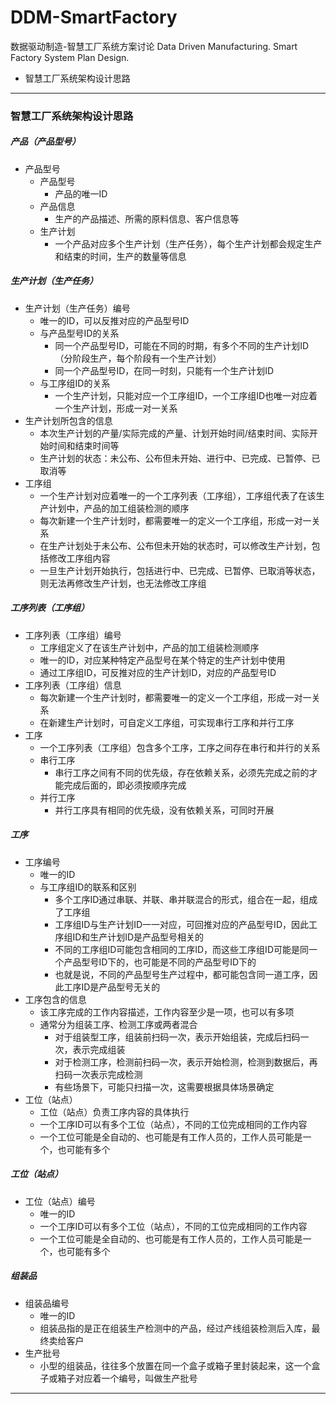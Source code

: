 # DDM-SmartFactory 

数据驱动制造-智慧工厂系统方案讨论
Data Driven Manufacturing. Smart Factory System Plan Design. 

- 智慧工厂系统架构设计思路

---
### 智慧工厂系统架构设计思路

##### 产品（产品型号）
- 产品型号
   * 产品型号
      + 产品的唯一ID
   * 产品信息
      + 生产的产品描述、所需的原料信息、客户信息等
   * 生产计划
      + 一个产品对应多个生产计划（生产任务），每个生产计划都会规定生产和结束的时间，生产的数量等信息

##### 生产计划（生产任务）
- 生产计划（生产任务）编号
   * 唯一的ID，可以反推对应的产品型号ID
   * 与产品型号ID的关系
      + 同一个产品型号ID，可能在不同的时期，有多个不同的生产计划ID（分阶段生产，每个阶段有一个生产计划）
      + 同一个产品型号ID，在同一时刻，只能有一个生产计划ID
   * 与工序组ID的关系
      + 一个生产计划，只能对应一个工序组ID，一个工序组ID也唯一对应着一个生产计划，形成一对一关系
- 生产计划所包含的信息
   * 本次生产计划的产量/实际完成的产量、计划开始时间/结束时间、实际开始时间和结束时间等
   * 生产计划的状态：未公布、公布但未开始、进行中、已完成、已暂停、已取消等
- 工序组
   * 一个生产计划对应着唯一的一个工序列表（工序组），工序组代表了在该生产计划中，产品的加工组装检测的顺序
   * 每次新建一个生产计划时，都需要唯一的定义一个工序组，形成一对一关系
   * 在生产计划处于未公布、公布但未开始的状态时，可以修改生产计划，包括修改工序组内容
   * 一旦生产计划开始执行，包括进行中、已完成、已暂停、已取消等状态，则无法再修改生产计划，也无法修改工序组

##### 工序列表（工序组）
- 工序列表（工序组）编号
   * 工序组定义了在该生产计划中，产品的加工组装检测顺序
   * 唯一的ID，对应某种特定产品型号在某个特定的生产计划中使用
   * 通过工序组ID，可反推对应的生产计划ID，对应的产品型号ID
- 工序列表（工序组）信息
   * 每次新建一个生产计划时，都需要唯一的定义一个工序组，形成一对一关系
   * 在新建生产计划时，可自定义工序组，可实现串行工序和并行工序
- 工序
   * 一个工序列表（工序组）包含多个工序，工序之间存在串行和并行的关系
   * 串行工序
      + 串行工序之间有不同的优先级，存在依赖关系，必须先完成之前的才能完成后面的，即必须按顺序完成
   * 并行工序
      + 并行工序具有相同的优先级，没有依赖关系，可同时开展

##### 工序
- 工序编号
   * 唯一的ID
   * 与工序组ID的联系和区别
      + 多个工序ID通过串联、并联、串并联混合的形式，组合在一起，组成了工序组
      + 工序组ID与生产计划ID一一对应，可回推对应的产品型号ID，因此工序组ID和生产计划ID是产品型号相关的
      + 不同的工序组ID可能包含相同的工序ID，而这些工序组ID可能是同一个产品型号ID下的，也可能是不同的产品型号ID下的
      + 也就是说，不同的产品型号生产过程中，都可能包含同一道工序，因此工序ID是产品型号无关的
- 工序包含的信息
   * 该工序完成的工作内容描述，工作内容至少是一项，也可以有多项
   * 通常分为组装工序、检测工序或两者混合
      + 对于组装型工序，组装前扫码一次，表示开始组装，完成后扫码一次，表示完成组装
      + 对于检测工序，检测前扫码一次，表示开始检测，检测到数据后，再扫码一次表示完成检测
      + 有些场景下，可能只扫描一次，这需要根据具体场景确定
- 工位（站点）
   * 工位（站点）负责工序内容的具体执行
   * 一个工序ID可以有多个工位（站点），不同的工位完成相同的工作内容
   * 一个工位可能是全自动的、也可能是有工作人员的，工作人员可能是一个，也可能有多个
   
##### 工位（站点）
- 工位（站点）编号
   * 唯一的ID
   * 一个工序ID可以有多个工位（站点），不同的工位完成相同的工作内容
   * 一个工位可能是全自动的、也可能是有工作人员的，工作人员可能是一个，也可能有多个

##### 组装品
- 组装品编号
   * 唯一的ID
   * 组装品指的是正在组装生产检测中的产品，经过产线组装检测后入库，最终卖给客户
- 生产批号
   * 小型的组装品，往往多个放置在同一个盒子或箱子里封装起来，这一个盒子或箱子对应着一个编号，叫做生产批号


---

      
      
      
      






